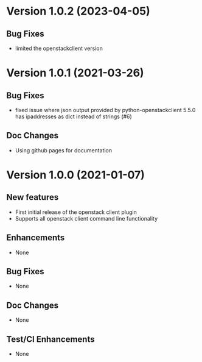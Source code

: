 # Version 1.0.2 (2023-04-05)

## Bug Fixes
* limited the openstackclient version

# Version 1.0.1 (2021-03-26)

## Bug Fixes
* fixed issue where json output provided by python-openstackclient 5.5.0 has 
  ipaddresses as dict instead of strings (#6)

## Doc Changes
* Using github pages for documentation


# Version 1.0.0 (2021-01-07)

## New features
* First initial release of the openstack client plugin
* Supports all openstack client command line functionality

## Enhancements
* None

## Bug Fixes
* None

## Doc Changes
* None

## Test/CI Enhancements
* None
